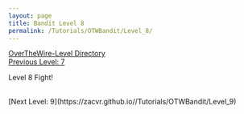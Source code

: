 ```yaml
---
layout: page
title: Bandit Level 8
permalink: /Tutorials/OTWBandit/Level_8/
---
```

[OverTheWire-Level Directory](https://zacvr.github.io/Tutorials/OTWBandit/)
<br/>
[Previous Level: 7](https://zacvr.github.io//Tutorials/OTWBandit/Level_7)
<br/>

Level 8 Fight!

<br/>
[Next Level: 9](https://zacvr.github.io//Tutorials/OTWBandit/Level_9)
